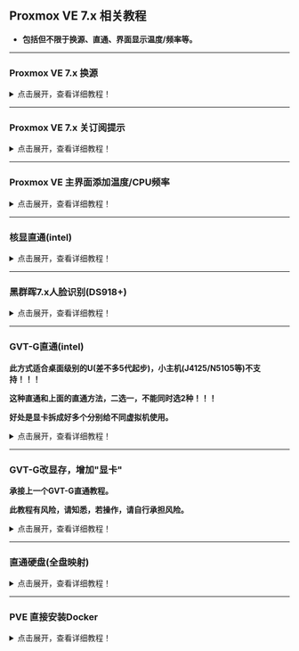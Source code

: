 ## Proxmox VE 7.x 相关教程

* **包括但不限于换源、直通、界面显示温度/频率等。**


***


### Proxmox VE 7.x 换源

<details>
<summary>点击展开，查看详细教程！</summary>

#### SSH登录到pve后台，然后一条一条的执行命令

#### 1.处理掉企业源
```
rm -rf /etc/apt/sources.list.d/pve-install-repo.list
```

```
echo "#deb https://enterprise.proxmox.com/debian/pve Bullseye pve-enterprise" > /etc/apt/sources.list.d/pve-enterprise.list
```


#### 2.开始换源

```
wget https://mirrors.ustc.edu.cn/proxmox/debian/proxmox-release-bullseye.gpg -O /etc/apt/trusted.gpg.d/proxmox-release-bullseye.gpg
```

```
echo "deb https://mirrors.ustc.edu.cn/proxmox/debian/pve bullseye pve-no-subscription" > /etc/apt/sources.list.d/pve-no-subscription.list
```
```
echo "deb https://mirrors.ustc.edu.cn/proxmox/debian/ceph-pacific bullseye main" > /etc/apt/sources.list.d/ceph.list
```

```
sed -i.bak "s#http://download.proxmox.com/debian#https://mirrors.ustc.edu.cn/proxmox/debian#g" /usr/share/perl5/PVE/CLI/pveceph.pm
```
```
sed -i.bak "s#ftp.debian.org/debian#mirrors.aliyun.com/debian#g" /etc/apt/sources.list
```
```
sed -i "s#security.debian.org#mirrors.aliyun.com/debian-security#g" /etc/apt/sources.list
```
```
echo "deb http://download.proxmox.com/debian/pve bullseye pve-no-subscription" >>  /etc/apt/sources.list
```


#### 3.最后更新
```
apt update && apt dist-upgrade -y
```

</details>



***


###  Proxmox VE 7.x 关订阅提示

<details>
<summary>点击展开，查看详细教程！</summary>

#### 1.WinSCP登录到PVE，编辑打开这个文件：/usr/share/javascript/proxmox-widget-toolkit/proxmoxlib.js (防止手贱，建议备份)


#### 2.搜索 data.status.toLowerCase，找到这一段：

![jpg](./pic/01.jpg)

#### 3.直接删掉红框内容，变成如下图，最后保存即可。

![jpg](./pic/02.jpg)

* 如果更新到PVE 7.1-5或者更新，发现改了上面的没效果，那么就要多改一步：

* 继续搜索 data.status.toLowerCase，找到这一段：

![jpg](./pic/03.jpg)

* 直接删掉红框内容，变成如下图，最后保存即可

![jpg](./pic/04.jpg)

#### 4.改完保存，重进PVE界面刷新，去更新点击刷新，就没订阅提示了。

</details>



***


### Proxmox VE 主界面添加温度/CPU频率

<details>
<summary>点击展开，查看详细教程！</summary>

#### 1.登录PVE的SSH，执行命令安装sensors：
```
apt-get install lm-sensors
```


#### 2.探测下温度，执行：(一路yes，回车)
```
sensors-detect
```

#### 3.获取温度信息，执行：sensors

![jpg](./pic/1.jpg)

 * ACPI interface那里是主板温度：temp1和temp2 (有些主板不一样，建议不管主板温度)

 * ISA adapter那里是CPU温度：Core0和Core1 (几个核心就是显示几个，演示机只有双核，所以只有2个) 


#### 4.WinSCP登录到PVE，修改这个文件：/usr/share/perl5/PVE/API2/Nodes.pm 

(我习惯于下载到本地用Notepad++修改)

搜索：
```
$res->{pveversion} = PVE::pvecfg::package()
```

在这个定义的下方添加：
```
$res->{thermalstate} = `sensors`;
```

结果如图：

![jpg](./pic/2.jpg)


修改完保存，然后塞回路径。


#### 5.修改这个文件：/usr/share/pve-manager/js/pvemanagerlib.js (建议备份，万一自己改炸就不好了。)

(我习惯于下载到本地用Notepad++修改)

搜索PVE Manager Version

![jpg](./pic/3.jpg)

 * 在这个定义的下方添加一个定义：

```
	{
          itemId: 'thermal',
          colspan: 2,
          printBar: false,
          title: gettext('CPU温度'),
          textField: 'thermalstate',
          renderer:function(value){
              const p0 = value.match(/Package id 0.*?\+([\d\.]+)Â/)[1];
              const c0 = value.match(/Core 0.*?\+([\d\.]+)Â/)[1];
              const c1 = value.match(/Core 1.*?\+([\d\.]+)Â/)[1];
              const b0 = value.match(/temp1.*?\+([\d\.]+)?/)[1];
              const b1 = value.match(/temp2.*?\+([\d\.]+)?/)[1];
              return `Package: ${p0} ℃ || 核心1: ${c0} ℃ | 核心2: ${c1} ℃ || 主板: ${b0} ℃ | ${b1} ℃ `
            }
    },
```

结果如图：
![jpg](./pic/4.jpg)

因为我是双核心，所以只写了2个核心的温度参数。


 * 如果不要加入主板温度，就是这样：
```
	{
          itemId: 'thermal',
          colspan: 2,
          printBar: false,
          title: gettext('CPU温度'),
          textField: 'thermalstate',
          renderer:function(value){
              const p0 = value.match(/Package id 0.*?\+([\d\.]+)Â/)[1];
              const c0 = value.match(/Core 0.*?\+([\d\.]+)Â/)[1];
              const c1 = value.match(/Core 1.*?\+([\d\.]+)Â/)[1];
              return `Package: ${p0} ℃ || 核心1: ${c0} ℃ | 核心2: ${c1} ℃ `
            }
    },
```


 * 如果是四核心的就是这样：

```         
	{
          itemId: 'thermal',
          colspan: 2,
          printBar: false,
          title: gettext('CPU温度'),
          textField: 'thermalstate',
          renderer:function(value){
              const p0 = value.match(/Package id 0.*?\+([\d\.]+)Â/)[1];
              const c0 = value.match(/Core 0.*?\+([\d\.]+)Â/)[1];
              const c1 = value.match(/Core 1.*?\+([\d\.]+)Â/)[1];
              const c2 = value.match(/Core 2.*?\+([\d\.]+)Â/)[1];
              const c3 = value.match(/Core 3.*?\+([\d\.]+)Â/)[1];
              const b0 = value.match(/temp1.*?\+([\d\.]+)?/)[1];
              const b1 = value.match(/temp2.*?\+([\d\.]+)?/)[1];
              return `Package: ${p0} ℃ || 核心1: ${c0} ℃ | 核心2: ${c1} ℃ | 核心3: ${c2} ℃ | 核心4: ${c3} ℃ || 主板: ${b0} ℃ | ${b1} ℃ `
            }
    },	  
```


 * 如果是四核心不要加入主板温度就是这样：

```         
	{
          itemId: 'thermal',
          colspan: 2,
          printBar: false,
          title: gettext('CPU温度'),
          textField: 'thermalstate',
          renderer:function(value){
              const p0 = value.match(/Package id 0.*?\+([\d\.]+)Â/)[1];
              const c0 = value.match(/Core 0.*?\+([\d\.]+)Â/)[1];
              const c1 = value.match(/Core 1.*?\+([\d\.]+)Â/)[1];
              const c2 = value.match(/Core 2.*?\+([\d\.]+)Â/)[1];
              const c3 = value.match(/Core 3.*?\+([\d\.]+)Â/)[1];
              return `Package: ${p0} ℃ || 核心1: ${c0} ℃ | 核心2: ${c1} ℃ | 核心3: ${c2} ℃ | 核心4: ${c3} ℃ `
            }
    },	  
```

 * 所以自己设备几个核心，按需修改。修改完保存，然后塞回路径。


#### 6.改完重启进PVE主页，就看到温度显示了。

![jpg](./pic/6.jpg)


* 扩展下，主界面添加CPU频率，显示在温度下面：

* 也是修改 /usr/share/perl5/PVE/API2/Nodes.pm 和 /usr/share/pve-manager/js/pvemanagerlib.js 这2个文件

* /usr/share/perl5/PVE/API2/Nodes.pm 刚刚修改温度的下一行添加：

```
$res->{cpusensors} = `lscpu | grep MHz`;
```
![jpg](./pic/25.jpg)

* /usr/share/pve-manager/js/pvemanagerlib.js 刚刚修改温度的下一行添加：

```
	{
          itemId: 'MHz',
          colspan: 2,
          printBar: false,
          title: gettext('CPU频率'),
          textField: 'cpusensors',
          renderer:function(value){
			  const f0 = value.match(/CPU MHz.*?([\d]+)/)[1];
			  const f1 = value.match(/CPU min MHz.*?([\d]+)/)[1];
			  const f2 = value.match(/CPU max MHz.*?([\d]+)/)[1];
			  return `CPU实时: ${f0} MHz | 最小: ${f1} MHz | 最大: ${f2} MHz `
            }
	},
```
![jpg](./pic/26.jpg)

* 效果就是在主界面显示温度的下一行显示频率：

![jpg](./pic/27.jpg)


#### 7.如果更新到PVE 7.1-5或者更新，发现改了温度+频率都不显示，前面的步骤又没错，那么就需要改布局：

还是这个文件：pvemanagerlib.js，搜索：
```
gettext('Status') + ': ' + zpool
```
![jpg](./pic/28.jpg)

将 height: 600 改大为700，然后保存。


</details>



***


### 核显直通(intel)

<details>
<summary>点击展开，查看详细教程！</summary>

#### 1.编辑GRUB配置文件：/etc/default/grub

```
sed -i "s/quiet/quiet intel_iommu=on iommu=pt video=efifb:off,vesafb:off/g" /etc/default/grub
```

改好结果：

![jpg](./pic/7.jpg)


然后执行：
```
update-grub
```

#### 2.添加所需的系统模块(驱动)：/etc/modules

```
echo "vfio" >> /etc/modules

echo "vfio_iommu_type1" >> /etc/modules

echo "vfio_pci" >> /etc/modules

echo "vfio_virqfd" >> /etc/modules
```

改好结果：

![jpg](./pic/8.jpg)


* #### PVE7.x 直接跳过3、4、5，直接到第6步即可；PVE6.x就一步步看。


#### 3.添加模块(驱动)黑名单：/etc/modprobe.d/pve-blacklist.conf

```
echo "blacklist snd_hda_intel" >> /etc/modprobe.d/pve-blacklist.conf

echo "blacklist snd_hda_codec_hdmi" >> /etc/modprobe.d/pve-blacklist.conf

echo "blacklist i915" >> /etc/modprobe.d/pve-blacklist.conf
```

改好结果：

![jpg](./pic/9.jpg)


#### 4.查看GPU的ID：
```
lspci -nn | grep VGA
```

比如我的：
```
00:02.0 VGA compatible controller [0300]: Intel Corporation HD Graphics [8086:1606] (rev 08)
```
![jpg](./pic/10.jpg)

 * 8086:1606 就是核显的ID

 * 00:02.0 是核显的编号

接着执行：(ids=xxxx:xxxx，xxxx:xxxx替换成你获取的ID)
```
echo "options vfio-pci ids=8086:1606" >> /etc/modprobe.d/vfio.conf
```

#### 5.如果要音频直通，就搜索音频设备的ID
```
lspci -nn | grep Audio
```
比如我的：
```
00:03.0 Audio device [0403]: Intel Corporation Broadwell-U Audio Controller [8086:160c] (rev 08)
00:1b.0 Audio device [0403]: Intel Corporation Wildcat Point-LP High Definition Audio Controller [8086:9ca0] (rev 03)
```
![jpg](./pic/11.jpg)

 * 8086:160c/8086:9ca0  就是音频设备ID (一个是板载，一个是单独的音频孔，所以是2个)

 * 00:03.0/00:1b.0 是音频设备编号

接着执行：(ids=xxxx:xxxx，xxxx:xxxx替换成你获取的GPU/音频设备ID，用英文逗号隔开)
```
echo "options vfio-pci ids=8086:1606,8086:160c,8086:9ca0" >> /etc/modprobe.d/vfio.conf
```

#### 6.更新内核并重启：

执行：
```
update-initramfs -u

reboot
```

#### 7.验证是否开启iommu：

终端输入：

```
dmesg | grep 'remapping'
```

要出现：DMAR-IR: Enabled IRQ remapping in x2apic mode


接着用下面的命令：
```
find /sys/kernel/iommu_groups/ -type l  
```
出现很多数据，每一行最后的xx:xx.x是设备编号，查看要直通的设备的编号是否在里面。

#### 8.添加PCI设备即可：(我只添加核显，音频设备看设备编号按需添加)


![jpg](./pic/12.jpg)


![jpg](./pic/13.jpg)


#### 9.验证核显直通成功没？

 * 在直通后的系统的终端执行：
```
ls /dev/dri
```
 * 输出如图，出现“renderD128”就成功了：

![jpg](./pic/21.jpg)

</details>


***


### 黑群晖7.x人脸识别(DS918+)

<details>
<summary>点击展开，查看详细教程！</summary>

#### 1.已经按照上面的步骤，核显直通黑裙7；

#### 2.编辑"/etc/pve/qemu-server/102.conf"文件：

* 为啥是102.conf，因为演示的黑裙7的虚拟机ID是102，根据你自己的来。

显卡hostpci0: 这一行的最后，添加：
```
,legacy-igd=1
```

![jpg](./pic/22.jpg)

#### 3.回到PVE管理界面，更改黑裙7的硬件——显示为无，然后重启黑裙7。

![jpg](./pic/23.jpg)

#### 4.然后等待Photos索引，就能看到人脸已经识别了。

![jpg](./pic/24.jpg)

</details>



***


### GVT-G直通(intel)

**此方式适合桌面级别的U(差不多5代起步)，小主机(J4125/N5105等)不支持！！！**

**这种直通和上面的直通方法，二选一，不能同时选2种！！！**

**好处是显卡拆成好多个分别给不同虚拟机使用。**

<details>
<summary>点击展开，查看详细教程！</summary>

#### 1.首先在主板BIOS里面启用GTD，GTX等选项，若有aperture size选项，建议512M，没有就不管吧；

#### 2.编辑GRUB配置文件：/etc/default/grub

```
sed -i "s/quiet/quiet intel_iommu=on i915.enable_gvt=1/g" /etc/default/grub
```

然后执行：
```
update-grub
```

#### 3.添加所需的系统模块(驱动)：/etc/modules

```
echo "vfio" >> /etc/modules

echo "vfio_iommu_type1" >> /etc/modules

echo "vfio_pci" >> /etc/modules

echo "vfio_virqfd" >> /etc/modules

echo "kvmgt" >> /etc/modules
```
#### 4.更新内核并重启：

执行：
```
update-initramfs -u

reboot
```

#### 5.验证是否开启GVT：

0000:00:02.0  将00:02.0换成自己的GPU的编号 (lspci -nn | grep VGA 查看，最前面的就是)

```
ls /sys/bus/pci/devices/0000:00:02.0/mdev_supported_types/
```

出现如下即为成功(教程机核显为UHD630)：

i915-GVTg_V5_4 i915-GVTg_V5_8

#### 6.配置直通：

cpu类型设置成HOST，将机器设置成q35，将虚拟机显卡设置成无，添加PCIE设备：勾选高级里的ROM-Bar和PCI-E，主GPU不勾选，MDev类型选择合适"显卡"。

![jpg](./pic/20.jpg)

* “可用”显示的多少，就可以添加多个“显卡”。

比如上图就是说：只能添加1个v5_4的“显卡”或者添加2个v5_8的“显卡”，只能用一种类型的显卡。

</details>


***



### GVT-G改显存，增加"显卡"

**承接上一个GVT-G直通教程。**

**此教程有风险，请知悉，若操作，请自行承担风险。**

<details>
<summary>点击展开，查看详细教程！</summary>

#### 为了实现更多GPU，需要给核显分配更多的显存。但是一般主板的BIOS并没有给调节显存的选项"aperture size"，只给了类似DVMT(Dynamic Video Memory Technology动态分配共享显存技术)最大显存的选项，最大是1024MB，当把DVMT改成1024MB之后，并没有什么用。所以本教程强行改aperture size。

#### 1.首先上一步教程完成后，进PVE终端查看当前分配的显存。

通过命令 `lspci -vs 00:02.0` 查看，一般默认是256M。

![jpg](./pic/gvt/1.jpg)

#### 2.自行去主板官网下载当前主板的BIOS版本，然后下载教程提供的工具包。

[工具包下载地址](https://raw.githubusercontent.com/xiangfeidexiaohuo/ProxmoxVE-7.0-DIY/master/%E6%94%B9GVT%E5%B7%A5%E5%85%B7%E5%8C%85.zip)

#### 3.使用工具包里的UEFITool0270工具，打开BIOS文件，提取模块；

![jpg](./pic/gvt/2.jpg)

* 按Ctrl+F打开搜索页面，切换到text选项卡，搜索aperture size：

![jpg](./pic/gvt/3.jpg)

* 点击搜索出来的结果，会跳转到对应模块位置；

![jpg](./pic/gvt/4.jpg)

* 然后导出模块，并另存为。

![jpg](./pic/gvt/5.jpg)

![jpg](./pic/gvt/6.jpg)

#### 4.使用工具包里的IRFExtractor.exe打开另存为的文件，找偏移量。

* 打开，并解析出文本，另存为。

![jpg](./pic/gvt/7.jpg)

![jpg](./pic/gvt/8.jpg)

* 打开解析文本，搜索aperture size，红框内的 `0x2E8` 就是我们要找的偏移量。每个主板的BIOS偏移量不一样。

![jpg](./pic/gvt/9.jpg)

* 通过图可以看出，默认是0x1，也就是256M。若要改512M，就得默认0x3，改1G，就得默认0x7。

![jpg](./pic/gvt/10.jpg)

#### 5.准备一个U盘，格式化为FAT32，然后把工具包内的EFI文件夹放U盘跟目录，然后电脑开机U盘启动。

![jpg](./pic/gvt/11.jpg)

* 重启电脑进入U盘引导，进入grub命令行模式，直接输入命令：`setup_var 0x2E8 0x3` ，意思就是把aperture size的偏移量默认改成0x3，也就是aperture size为512M。

* 建议只改512M，经验告诉我们改1G，可能会出问题。

![jpg](./pic/gvt/12.jpg)

#### 6.改完成功后，开机PVE，就会看到"显卡"多了很多。

![jpg](./pic/gvt/13.jpg)


</details>


***




### 直通硬盘(全盘映射)

<details>
<summary>点击展开，查看详细教程！</summary>

#### 上面说了核显直通，接着说硬盘直通。前面步骤完成了，现在很简单了。

#### 1.查看读取存储设备序列号：
```
ls /dev/disk/by-id
```

![jpg](./pic/18.jpg)


找出自己的硬盘序列号。比如我的就是：

ata-ST1000XXXXXXXXXXXXXXX

#### 2.执行命令：

 * 102：改成自己要直通硬盘的的虚拟机ID。

 * sata1：已有sata0，所以往后排，为sata1，按需修改。

```
qm set 102 -sata1 /dev/disk/by-id/ata-ST1000XXXXXXXXXXXXXXX
```

返回下面信息就说明成功挂载：

update VM 102: -sata1 /dev/disk/by-id/ata-ST1000XXXXXXXXXXXXXXX


#### 3.返回PVE查看，已经挂载，重启即可完成。

![jpg](./pic/19.jpg)

</details>


***


### PVE 直接安装Docker

<details>
<summary>点击展开，查看详细教程！</summary>

#### 1.登录PVE的SSH，输入以下命令，安装Docker：
```
curl -sSL https://get.docker.com/ | sh

chmod 777 /var/run/docker.sock

systemctl start docker

systemctl enable docker.service
```

上面的命令一条一条执行完毕后，docker就安装好了。

![jpg](./pic/14.jpg)


#### 2.接着终端继续输入命令，安装Portainer-CE汉化版：

```
docker run -d --restart=always --name="portainer" -p 9000:9000 -v /var/run/docker.sock:/var/run/docker.sock -v portainer_data:/data 6053537/portainer-ce
```

#### 3.等待上述安装命令执行完毕，然后打开PVE的IP地址+9000端口，进入Portainer-CE。

ps：例如我的pve的ip是192.168.100.1，那么就是进入http://192.168.100.1:9000。

![jpg](./pic/17.jpg)

</details>



